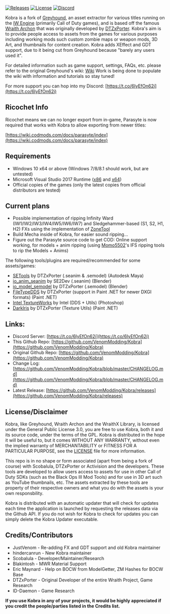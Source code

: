 [![Releases](https://img.shields.io/github/downloads/VenomModding/Kobra/total.svg)](https://github.com/VenomModding/Kobra/releases)
[![License](https://img.shields.io/github/license/VenomModding/Kobra.svg)](https://github.com/VenomModding/Kobra/blob/master/LICENSE)
[![Discord](https://img.shields.io/badge/chat-Discord-blue.svg)](https://t.co/6IyEfOn62i)

Kobra is a fork of [Greyhound](https://github.com/Scobalula/Greyhound), an asset extractor for various titles running on the [IW Engine](https://en.wikipedia.org/wiki/IW_(game_engine)) (primarily Call of Duty games), and is based off the famous [Wraith Archon](https://github.com/dtzxporter/WraithXArchon/) that was originally developed by [DTZxPorter](https://github.com/dtzxporter/). Kobra's aim is to provide people access to assets from the games for various purposes including working mods such custom zombie maps or weapon mods, 3D Art, and thumbnails for content creation. Kobra adds XEffect and GDT support, due to it being cut from Greyhound because "barely any users used it".

For detailed information such as game support, settings, FAQs, etc. please refer to the original Greyhound's wiki: [Wiki](https://scobalula.github.io/Greyhound/) Work is being done to populate the wiki with information and tutorials so stay tuned!

For more support you can hop into my Discord: [https://t.co/6IyEfOn62i](https://t.co/6IyEfOn62i)

## Ricochet Info

Ricochet means we can no longer export from in-game, Parasyte is now required that works with Kobra to allow exporting from newer titles:

[https://wiki.codmods.com/docs/parasyte/index](https://wiki.codmods.com/docs/parasyte/index)

## Requirements

* Windows 10 x64 or above (Windows 7/8/8.1 should work, but are untested)
* Microsoft Visual Studio 2017 Runtime ([x86](https://aka.ms/vs/16/release/vc_redist.x86.exe) and [x64](https://aka.ms/vs/16/release/vc_redist.x64.exe))
* Official copies of the games (only the latest copies from official distributors are tested)

## Current plans
* Possible implementation of ripping Infinity Ward (IW1/IW2/IW3/IW4/IW5/IW6/IW7) and Sledgehammer-based (S1, S2, H1, H2) FXs using the implementation of [ZoneTool](https://github.com/ZoneTool/zonetool)
* Build Mecha inside of Kobra, for easier sound ripping...
* Figure out the Parasyte source code to get COD: Online support working, for models + anim ripping (using [Momo5502](https://github.com/momo5502)'s IFS ripping tools to rip the Models + Anims)

The following tools/plugins are required/recommended for some assets/games:

* [SETools](https://github.com/dtzxporter/SETools) by DTZxPorter (.seanim & .semodel) (Autodesk Maya)
* [io_anim_seanim](https://github.com/SE2Dev/io_anim_seanim) by SE2Dev (.seanim) (Blender)
* [io_model_semodel](https://github.com/dtzxporter/io_model_semodel) by DTZxPorter (.semodel) (Blender)
* [FileTypeDDS](https://github.com/dtzxporter/FileTypeDDS) by DTZxPorter (support in Paint .NET for newer DXGI formats) (Paint .NET)
* [Intel TextureWorks](https://software.intel.com/en-us/articles/intel-texture-works-plugin) by Intel (DDS + Utils) (Photoshop)
* [DarkIris](https://aviacreations.com/modme/index.php?view=topic&tid=831) by DTZxPorter (Texture Utils) (Paint .NET)

## Links:
* Discord Server: [https://t.co/6IyEfOn62i](https://t.co/6IyEfOn62i)
* This Github Repo: [https://github.com/VenomModding/Kobra](https://github.com/VenomModding/Kobra)
* Original Github Repo: [https://github.com/VenomModding/Kobra](https://github.com/VenomModding/Kobra)
* Change Log: [https://github.com/VenomModding/Kobra/blob/master/CHANGELOG.md](https://github.com/VenomModding/Kobra/blob/master/CHANGELOG.md)
* Latest Release: [https://github.com/VenomModding/Kobra/releases](https://github.com/VenomModding/Kobra/releases)

## License/Disclaimer

Kobra, like Greyhound, Wraith Archon and the WraithX Library, is licensed under the General Public License 3.0, you are free to use Kobra, both it and its source code, under the terms of the GPL. Kobra is distributed in the hope it will be useful to, but it comes WITHOUT ANY WARRANTY, without even the implied warranty of MERCHANTABILITY or FITNESS FOR A PARTICULAR PURPOSE, see the [LICENSE](https://github.com/VenomModding/Kobra/blob/master/LICENSE) file for more information.

This repo is in no shape or form associated (apart from being a fork of course) with Scobalula, DTZxPorter or Activision and the developers. These tools are developed to allow users access to assets for use in other Call of Duty SDKs (such as the Black Ops III Mod Tools) and for use in 3D art such as YouTube thumbnails, etc. The assets extracted by these tools are property of their respective owners and what you do with the assets is your own responsbility.

Kobra is distributed with an automatic updater that will check for updates each time the application is launched by requesting the releases data via the Github API. If you do not wish for Kobra to check for updates you can simply delete the Kobra Updater executable.

## Credits/Contributors

* JustVenom - Re-adding FX and GDT support and old Kobra maintainer
* hindercanrun - New Kobra maintainer
* Scobalula - Developer/Maintainer/Research
* Blakintosh - MWR Material Support
* Eric Maynard - Help on BOCW from ModelGetter, ZM Hashes for BOCW Base
* DTZxPorter - Original Developer of the entire Wraith Project, Game Research
* ID-Daemon - Game Research

**If you use Kobra in any of your projects, it would be highly appreciated if you credit the people/parties listed in the Credits list.**

